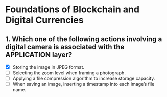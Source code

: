 # Foundations of Blockchain and Digital Currencies


## 1. Which one of the following actions involving a digital camera is associated with the APPLICATION layer?
- [x] Storing the image in JPEG format.
- [ ] Selecting the zoom level when framing a photograph.
- [ ] Applying a file compression algorithm to increase storage capacity.
- [ ] When saving an image, inserting a timestamp into each image’s file name.